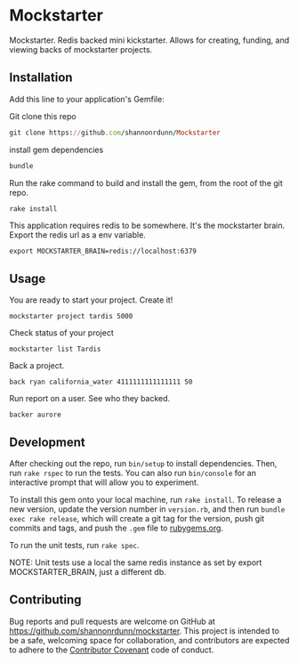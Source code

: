 # Mockstarter

Mockstarter. Redis backed mini kickstarter. Allows for creating, funding, and viewing backs of mockstarter projects.

## Installation

Add this line to your application's Gemfile:

Git clone this repo
```ruby
git clone https://github.com/shannonrdunn/Mockstarter
```

install gem dependencies
```bash
bundle
```

Run the rake command to build and install the gem, from the root of the git repo.
```bash
rake install
```

This application requires redis to be somewhere. It's the mockstarter brain. Export the redis url as a env variable.

```
export MOCKSTARTER_BRAIN=redis://localhost:6379
```

## Usage

You are ready to start your project. Create it!

```
mockstarter project tardis 5000
```

Check status of your project

```
mockstarter list Tardis
```

Back a project.
```
back ryan california_water 4111111111111111 50
```

Run report on a user. See who they backed.
```
backer aurore
```
## Development

After checking out the repo, run `bin/setup` to install dependencies. Then, run `rake rspec` to run the tests. You can also run `bin/console` for an interactive prompt that will allow you to experiment.

To install this gem onto your local machine, run `rake install`. To release a new version, update the version number in `version.rb`, and then run `bundle exec rake release`, which will create a git tag for the version, push git commits and tags, and push the `.gem` file to [rubygems.org](https://rubygems.org).


To run the unit tests, run `rake spec`.

NOTE: Unit tests use a local the same redis instance as set by export MOCKSTARTER_BRAIN, just a different db.


## Contributing

Bug reports and pull requests are welcome on GitHub at https://github.com/shannonrdunn/mockstarter. This project is intended to be a safe, welcoming space for collaboration, and contributors are expected to adhere to the [Contributor Covenant](contributor-covenant.org) code of conduct.
